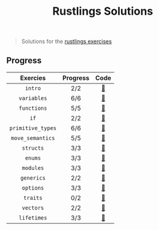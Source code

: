 <h1 align="center">
  <div>Rustlings Solutions</div><br>
</h1>

<div align="center">

</div>

> Solutions for the [rustlings exercises](https://github.com/rust-lang/rustlings)

## Progress

| Exercies                 | Progress  | Code                                                                                                 |
| :----------------------: | :-------: | :--------------------------------------------------------------------------------------------------: |
| `intro`                  | 2/2       | [:link:](https://github.com/iricehasan/Rustlings-Solutions/tree/main/exercises/intro)                |
| `variables`              | 6/6       | [:link:](https://github.com/iricehasan/Rustlings-Solutions/tree/main/exercises/variables)            |
| `functions`              | 5/5       | [:link:](https://github.com/iricehasan/Rustlings-Solutions/tree/main/exercises/functions)            |
| `if`                     | 2/2       | [:link:](https://github.com/iricehasan/Rustlings-Solutions/tree/main/exercises/if)                   |
| `primitive_types`        | 6/6       | [:link:](https://github.com/iricehasan/Rustlings-Solutions/tree/main/exercises/primitive_types)      |
| `move_semantics`         | 5/5       | [:link:](https://github.com/iricehasan/Rustlings-Solutions/tree/main/exercises/move_semantics)       |
| `structs`                | 3/3       | [:link:](https://github.com/iricehasan/Rustlings-Solutions/tree/main/exercises/structs)              |
| `enums`                  | 3/3       | [:link:](https://github.com/iricehasan/Rustlings-Solutions/tree/main/exercises/enums)                |
| `modules`                | 3/3       | [:link:](https://github.com/iricehasan/Rustlings-Solutions/tree/main/exercises/modules)              |
| `generics`               | 2/2       | [:link:](https://github.com/iricehasan/Rustlings-Solutions/tree/main/exercises/generics)             |
| `options`                | 3/3       | [:link:](https://github.com/iricehasan/Rustlings-Solutions/tree/main/exercises/options)              |
| `traits`                 | 0/2       | [:link:](https://github.com/iricehasan/Rustlings-Solutions/tree/main/exercises/traits)               |
| `vectors`                | 2/2       | [:link:](https://github.com/iricehasan/Rustlings-Solutions/tree/main/exercises/vecs)                 |
| `lifetimes`              | 3/3       | [:link:](https://github.com/iricehasan/Rustlings-Solutions/tree/main/exercises/lifetimes)            |

<div align="center">

</div>
